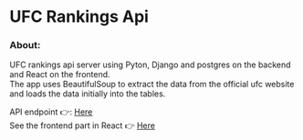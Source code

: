 # UFC Rankings Api

### About:<br />
UFC rankings api server using Pyton, Django and postgres on the backend and React on the frontend. <br />
The app uses BeautifulSoup to extract the data from the official ufc website and loads the data initially into the tables.

API endpoint 👉: [Here](http://ec2-18-225-28-103.us-east-2.compute.amazonaws.com:8000/) <br />
See the frontend part in React 👉 [Here](https://github.com/Azamat-Shogen/ufc_rankings_client)
